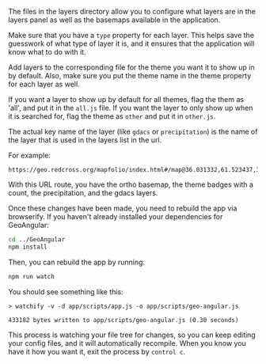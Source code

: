 The files in the layers directory allow you to configure what layers
are in the layers panel as well as the basemaps available in the
application.

Make sure that you have a `type` property for each layer. 
This helps save the guesswork of what type of layer it is, and
it ensures that the application will know what to do with it.

Add layers to the corresponding file for the theme you want it to
show up in by default. Also, make sure you put the theme name in 
the theme property for each layer as well.

If you want a layer to show up by default for all themes, flag the
them as 'all', and put it in the `all.js` file. If you want the layer
to only show up when it is searched for, flag the theme as `other`
and put it in `other.js`.

The actual key name of the layer (like `gdacs` or `precipitation`) is
the name of the layer that is used in the layers list in the url.

For example:

```
https://geo.redcross.org/mapfolio/index.html#/map@36.031332,61.523437,3(ortho,themecount,precipitation,gdacs)
```

With this URL route, you have the ortho basemap, the theme badges with a count, the precipitation, and the gdacs layers.

Once these changes have been made, you need to rebuild the app via browserify.
If you haven't already installed your dependencies for GeoAngular:

```sh
cd ../GeoAngular
npm install
```

Then, you can rebuild the app by running:

```sh
npm run watch
```

You should see something like this:

```
> watchify -v -d app/scripts/app.js -o app/scripts/geo-angular.js

433182 bytes written to app/scripts/geo-angular.js (0.30 seconds)
```

This process is watching your file tree for changes, so you can keep editing
your config files, and it will automatically recompile. When you know you
have it how you want it, exit the process by `control c`.
